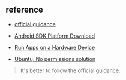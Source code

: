 ## reference

- [official guidance](https://greenify.uservoice.com/knowledgebase/articles/749142-how-to-grant-permissions-required-by-some-features)

- [Android SDK Platform Download](https://developer.android.com/studio/releases/platform-tools.html#download)

- [Run Apps on a Hardware Device](https://developer.android.com/studio/run/device.html)

- [Ubuntu, No permissions solution](http://www.cnblogs.com/xiaoxuetu/p/3224386.html)

> It's better to follow the official guidance.
